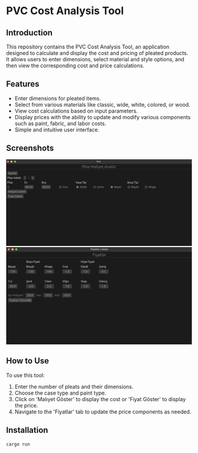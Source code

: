 # PVC Cost Analysis Tool

## Introduction
This repository contains the PVC Cost Analysis Tool, an application designed to calculate and display the cost and pricing of pleated products. It allows users to enter dimensions, select material and style options, and then view the corresponding cost and price calculations.

## Features
- Enter dimensions for pleated items.
- Select from various materials like classic, wide, white, colored, or wood.
- View cost calculations based on input parameters.
- Display prices with the ability to update and modify various components such as paint, fabric, and labor costs.
- Simple and intuitive user interface.

## Screenshots
![Main Screen](assets/Main-screen.png)
![Prices Screen](assets/Prices-screen.png)

## How to Use
To use this tool:
1. Enter the number of pleats and their dimensions.
2. Choose the case type and paint type.
3. Click on 'Malıyet Göster' to display the cost or 'Fiyat Göster' to display the price.
4. Navigate to the 'Fiyatlar' tab to update the price components as needed.

## Installation

```bash
cargo run
```


